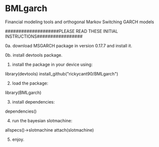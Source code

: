 # BMLgarch
Financial modeling tools and orthogonal Markov Switching GARCH models


####################PLEASE READ THESE INITIAL INSTRUCTIONS#################


0a. download MSGARCH package in version 0.17.7 and install it.

0b. install devtools package.

1) install the package in your device using:

library(devtools)
install_github("rickycant90/BMLgarch")

2) load the package:

library(BMLgarch)

3) install dependencies:

dependencies()

4) run the bayesian slotmachine:

allspecs()->slotmachine
attach(slotmachine)

5) enjoy.
